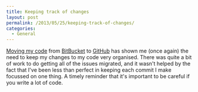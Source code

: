 ```yaml
---
title: Keeping track of changes
layout: post
permalink: /2013/05/25/keeping-track-of-changes/
categories:
  - General
---
```

[Moving my code](/2013/04/25/moving-from-mercurial-to-git/) from [BitBucket](https://bitbucket.org) to [GitHub](https://github.com) has shown me (once again) the need to keep my changes to my code very organised. There was quite a bit of work to do getting all of the issues migrated, and it wasn't helped by the fact that I've been less than perfect in keeping each commit I make focussed on one thing. A timely reminder that it's important to be careful if you write a lot of code.

